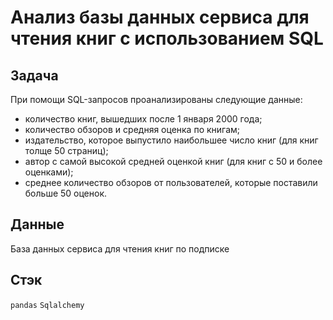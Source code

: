# Анализ базы данных сервиса для чтения книг с использованием SQL

## Задача
При помощи SQL-запросов проанализированы следующие данные:

- количество книг, вышедших после 1 января 2000 года;
- количество обзоров и средняя оценка по книгам;
- издательство, которое выпустило наибольшее число книг (для книг толще 50 страниц);
- автор с самой высокой средней оценкой книг (для книг с 50 и более оценками);
- среднее количество обзоров от пользователей, которые поставили больше 50 оценок.

## Данные
База данных сервиса для чтения книг по подписке

## Стэк
`pandas`
`Sqlalchemy`


